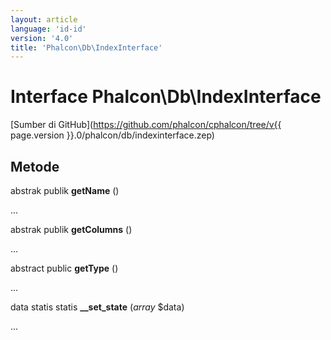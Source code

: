 ```yaml
---
layout: article
language: 'id-id'
version: '4.0'
title: 'Phalcon\Db\IndexInterface'
---
```

# Interface **Phalcon\Db\IndexInterface**

[Sumber di GitHub](https://github.com/phalcon/cphalcon/tree/v{{ page.version }}.0/phalcon/db/indexinterface.zep)

## Metode

abstrak publik **getName** ()

...

abstrak publik **getColumns** ()

...

abstract public **getType** ()

...

data statis statis **__set_state** (*array* $data)

...